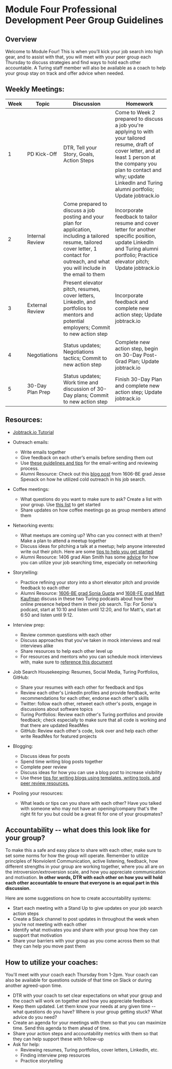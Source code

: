 # Module Four Professional Development Peer Group Guidelines

## Overview
Welcome to Module Four! This is when you’ll kick your job search into high gear, and to assist with that, you will meet with your peer group each Thursday to discuss strategies and find ways to hold each other accountable. A Turing staff member will also be available as a coach to help your group stay on track and offer advice when needed. 

## Weekly Meetings:

| Week | Topic            | Discussion                                                                                                                                  | Homework                                                                                                                                                                       |
|------|------------------|---------------------------------------------------------------------------------------------------------------------------------------------|--------------------------------------------------------------------------------------------------------------------------------------------------------------------------------|
| 1    | PD Kick-Off      | DTR, Tell your Story, Goals, Action Steps                                                                                                          | Come to Week 2 prepared to discuss a job you're applying to with your tailored resume, draft of cover letter, and at least 1 person at the company you plan to contact and why; update LinkedIn and Turing alumni portfolio; Update jobtrack.io                                    |
| 2    | Internal Review  | Come prepared to discuss a job posting and your plan for application, including a tailored resume, tailored cover letter, 1 contact for outreach, and what you will include in the email to them | Incorporate feedback to tailor resume and cover letter for another specific position, update LinkedIn and Turing alumni portfolio; Practice elevator pitch; Update jobtrack.io |
| 3    | External Review  | Present elevator pitch, resumes, cover letters, LinkedIn, and portfolios to mentors and potential employers; Commit to new action step      | Incorporate feedback and complete new action step; Update jobtrack.io                                                                                                          |
| 4    | Negotiations     | Status updates; Negotiations tactics; Commit to new action step                                                                             | Complete new action step, begin on 30-Day Post-Grad Plan; Update jobtrack.io                                                                                                   |
| 5    | 30-Day Plan Prep | Status updates; Work time and discussion of 30-Day plans; Commit to new action step                                                         | Finish 30-Day Plan and complete new action step; Update jobtrack.io                                                                                                            |
## Resources:
* [Jobtrack.io Tutorial](https://drive.google.com/file/d/14SPY5CbL5hQj7JDxGrAnCMSkIgmLG78n/view?usp=sharing)

* Outreach emails: 
   * Write emails together 
   * Give feedback on each other’s emails before sending them out
   * Use [these guidelines and tips](https://github.com/turingschool/career-development-curriculum/blob/master/module_four/cold_outreach_guidelines.md) for the email-writing and reviewing process. 
   * Alumni Resource: Check out this [blog post](http://www.jessespevack.com/blog/2017/3/8/get-hired-how-i-went-from-bootcamp-grad-to-engineer) from 1606-BE grad Jesse Spevack on how he utilized cold outreach in his job search. 

* Coffee meetings: 
   * What questions do you want to make sure to ask? Create a list with your group. Use [this list](https://github.com/turingschool/career-development-curriculum/blob/master/module_four/research_conversation_questions.md) to get started
   * Share updates on how coffee meetings go as group members attend them

* Networking events: 
   * What meetups are coming up? Who can you connect with at them? Make a plan to attend a meetup together
   * Discuss ideas for pitching a talk at a meetup; help anyone interested write out their pitch. Here are some [tips to help you get started](https://github.com/turingschool/career-development-curriculum/blob/master/module_four/meetup_involvement_guidelines.md)
   * Alumni Resource: 1406 grad Alan Smith has some [advice](https://turingschool.slack.com/files/U02B4RACH/F6F5K924A/My_Standard_Job_Hunt_Advice) for how you can utilize your job searching time, especially on networking 

* Storytelling: 
   * Practice refining your story into a short elevator pitch and provide feedback to each other 
   * Alumni Resource: [1606-BE grad Sonia Gupta](http://turingschool.libsyn.com/turing-grads-sonia-gupta-jesse-spevack) and [1608-FE grad Matt Kaufman](http://turingschool.libsyn.com/turing-podcast-revival-episode-5-turing-grads-the-real-world) discuss in these two Turing podcasts about how their online presence helped them in their job search. Tip: For Sonia's podcast, start at 10:10 and listen until 12:20, and for Matt's, start at 6:50 and listen until 9:12.

* Interview prep: 
    * Review common questions with each other
    * Discuss approaches that you've taken in mock interviews and real interviews alike
    * Share resources to help each other level up
    * For resources and mentors who you can schedule mock interviews with, make sure to [reference this document](https://github.com/turingschool/career-development-curriculum/blob/master/module_four/technical_interview_prep_resources.md)

* Job Search Housekeeping: Resumes, Social Media, Turing Portfolios, GitHub:
    * Share your resumes with each other for feedback and tips
    * Review each other's LinkedIn profiles and provide feedback, write recommendations for each other, endorse each other's skills
    * Twitter: follow each other, retweet each other's posts, engage in discussions about software topics
    * Turing Portfolios: Review each other's Turing portfolios and provide feedback; check especially to make sure that all code is working and that there are updated ReadMes
    * GitHub: Review each other's code, look over and help each other write ReadMes for featured projects

* Blogging: 
    * Discuss ideas for posts
    * Spend time writing blog posts together
    * Complete peer review
    * Discuss ideas for how you can use a blog post to increase visibility
    * Use these [tips for writing blogs using templates, writing tools, and peer review resources.](https://github.com/turingschool/career-development-curriculum/blob/master/module_four/blogging_tips.md) 

* Pooling your resources: 
    * What leads or tips can you share with each other? Have you talked with someone who may not have an opening/company that's the right fit for you but could be a great fit for one of your groupmates?

## Accountability -- what does this look like for your group? 
To make this a safe and easy place to share with each other, make sure to set some norms for how the group will operate. Remember to utilize principles of Nonviolent Communication, active listening, feedback, how different strengths in your group are working together, where you all are on the introversion/extroversion scale, and how you appreciate communication and motivation. **In other words, DTR with each other on how you will hold each other accountable to ensure that everyone is an equal part in this discussion.**

Here are some suggestions on how to create accountability systems:
* Start each meeting with a Stand Up to give updates on your job search action steps
* Create a Slack channel to post updates in throughout the week when you’re not meeting with each other
* Identify what motivates you and share with your group how they can support that motivation
* Share your barriers with your group as you come across them so that they can help you move past them

## How to utilize your coaches:
You'll meet with your coach each Thursday from 1-2pm. Your coach can also be available for questions outside of that time on Slack or during another agreed-upon time. 
* DTR with your coach to set clear expectations on what your group and the coach will work on together and how you appreciate feedback
* Keep them updated. Let them know your needs at any given time -- what questions do you have? Where is your group getting stuck? What advice do you need?
* Create an agenda for your meetings with them so that you can maximize time. Send this agenda to them ahead of time.
* Share your action steps and accountability metrics with them so that they can help support these with follow-up
* Ask for help:
    * Reviewing resumes, Turing portfolios, cover letters, LinkedIn, etc.
    * Finding interview prep resources
    * Practice storytelling
